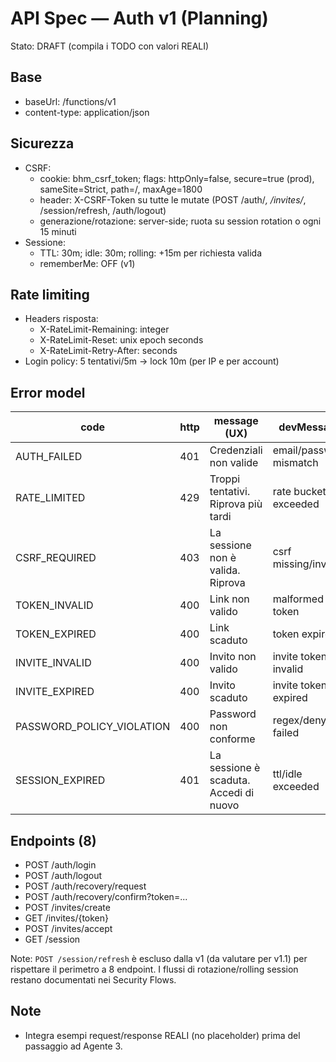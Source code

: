 # API Spec — Auth v1 (Planning)

Stato: DRAFT (compila i TODO con valori REALI)

## Base
- baseUrl: /functions/v1  <!-- TODO: conferma finale Supabase Edge o proxy /api -->
- content-type: application/json

## Sicurezza
- CSRF:
  - cookie: bhm_csrf_token; flags: httpOnly=false, secure=true (prod), sameSite=Strict, path=/, maxAge=1800  <!-- TODO: conferma -->
  - header: X-CSRF-Token su tutte le mutate (POST /auth/*, /invites/*, /session/refresh, /auth/logout)
  - generazione/rotazione: server-side; ruota su session rotation o ogni 15 minuti  <!-- TODO: conferma -->
- Sessione:
  - TTL: 30m; idle: 30m; rolling: +15m per richiesta valida  <!-- TODO: conferma numeri -->
  - rememberMe: OFF (v1)  <!-- se ON: TTL 7d; idle 12h; rolling +60m -->

## Rate limiting
- Headers risposta:
  - X-RateLimit-Remaining: integer
  - X-RateLimit-Reset: unix epoch seconds
  - X-RateLimit-Retry-After: seconds
- Login policy: 5 tentativi/5m → lock 10m (per IP e per account)

## Error model
| code | http | message (UX) | devMessage |
|------|------|--------------|------------|
| AUTH_FAILED | 401 | Credenziali non valide | email/password mismatch |
| RATE_LIMITED | 429 | Troppi tentativi. Riprova più tardi | rate bucket exceeded |
| CSRF_REQUIRED | 403 | La sessione non è valida. Riprova | csrf missing/invalid |
| TOKEN_INVALID | 400 | Link non valido | malformed token |
| TOKEN_EXPIRED | 400 | Link scaduto | token expired |
| INVITE_INVALID | 400 | Invito non valido | invite token invalid |
| INVITE_EXPIRED | 400 | Invito scaduto | invite token expired |
| PASSWORD_POLICY_VIOLATION | 400 | Password non conforme | regex/denylist failed |
| SESSION_EXPIRED | 401 | La sessione è scaduta. Accedi di nuovo | ttl/idle exceeded |

## Endpoints (8)
- POST /auth/login
- POST /auth/logout
- POST /auth/recovery/request
- POST /auth/recovery/confirm?token=...
- POST /invites/create
- GET  /invites/{token}
- POST /invites/accept
- GET  /session

Note: `POST /session/refresh` è escluso dalla v1 (da valutare per v1.1) per rispettare il perimetro a 8 endpoint. I flussi di rotazione/rolling session restano documentati nei Security Flows.

## Note
- Integra esempi request/response REALI (no placeholder) prima del passaggio ad Agente 3.
